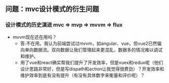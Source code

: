 ## 问题：mvc设计模式的衍生问题
### 设计模式的历史演进 mvc => mvp => mvvm => flux
+ mvvm现在还在用吗？ 
  + 答:不在用。我认为前端尝试过mvvm，如angular、vue，但vue2已然偏向单向数据流。双向数据让我们管理起来更混乱，数据多的情况难以调试和维护。
  + 用了vue和react确实帮我们提升了开发效率，但是vuex和redux呢（他们设计思路非常好，但是写dispath和action让我觉得很费劲）？开发效率和维护效率到底有没有提升（有没有具体数字来衡量和评价呢）？